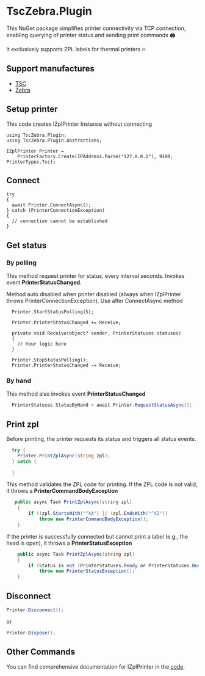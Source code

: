 # TscZebra.Plugin

This NuGet package simplifies printer connectivity via TCP connection, enabling querying of
printer status and sending print commands 🖨️

It exclusively supports ZPL labels for thermal printers 🔥

## Support manufactures
- [TSC](https://emea.tscprinters.com/)
- [Zebra](https://www.zebra.com/)

## Setup printer
This code creates IZplPrinter Instance without connecting

```csharp{5}
using TscZebra.Plugin;
using TscZebra.Plugin.Abstractions;

IZplPrinter Printer = 
    PrinterFactory.Create(IPAddress.Parse("127.0.0.1"), 9100, PrinterTypes.Tsc);

```

## Connect

```csharp{3}
try
{
  await Printer.ConnectAsync();
} catch (PrinterConnectionException)
{
  // connection cannot be established
} 

```

## Get status

### By polling
This method request printer for status, every interval seconds.
Invokes event **PrinterStatusChanged**.

Method auto disabled when printer disabled (always when IZplPrinter throws PrinterConnectionException).
Use after ConnectAsync method

```csharp{1}
  Printer.StartStatusPolling(5);
  
  Printer.PrinterStatusChanged += Receive;

  private void Receive(object? sender, PrinterStatuses statuses)
  {
    // Your logic here
  }
  
  Printer.StopStatusPolling();
  Printer.PrinterStatusChanged -= Receive;
```

### By hand

This method also invokes event **PrinterStatusChanged**

```csharp
  PrinterStatuses StatusByHand = await Printer.RequestStatusAsync();
```

## Print zpl
Before printing, the printer requests its status and triggers all status events.
```csharp
  try {
    Printer.PrintZplAsync(string zpl);
  } catch {
      
  }
```

This method validates the ZPL code for printing. If the ZPL code is not valid, it throws a **PrinterCommandBodyException**
```csharp
   public async Task PrintZplAsync(string zpl)
    {
        if (!zpl.StartsWith("^XA") || !zpl.EndsWith("^XZ"))
            throw new PrinterCommandBodyException();
    }
```

If the printer is successfully connected but cannot print a label (e.g., the head is open), it throws a **PrinterStatusException**
```csharp
    public async Task PrintZplAsync(string zpl)
    {
        if (Status is not (PrinterStatuses.Ready or PrinterStatuses.Busy))
            throw new PrinterStatusException();
    }
```

## Disconnect
```csharp
Printer.Disconnect();
```
or
```csharp
Printer.Dispose();
```

## Other Commands
You can find comprehensive documentation for IZplPrinter in the [code](https://github.com/VladStandard/TscZebra.Plugin/blob/main/Nugets/TscZebra.Plugin.Abstractions/IZplPrinter.cs).